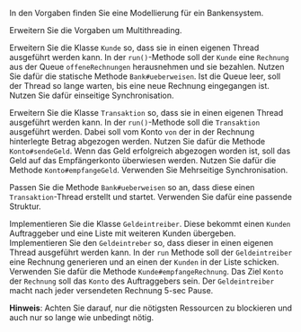 In den Vorgaben finden Sie eine Modellierung für ein Bankensystem.

Erweitern Sie die Vorgaben um Multithreading.

Erweitern Sie die Klasse `Kunde` so, dass sie in einen eigenen Thread ausgeführt werden kann.
In der `run()`-Methode soll der `Kunde` eine `Rechnung` aus der Queue `offeneRechnungen` herausnehmen und sie bezahlen. Nutzen Sie dafür die statische Methode `Bank#ueberweisen`. Ist die Queue leer, soll der Thread so lange warten, bis eine neue Rechnung eingegangen ist. Nutzen Sie dafür einseitige Synchronisation.

Erweitern Sie die Klasse `Transaktion` so, dass sie in einen eigenen Thread ausgeführt werden kann.
In der `run()`-Methode soll die `Transaktion` ausgeführt werden. Dabei soll vom Konto `von` der in der Rechnung hinterlegte Betrag abgezogen werden. Nutzen Sie dafür die Methode `Konto#sendeGeld`. Wenn das Geld erfolgreich abgezogen worden ist, soll das Geld auf das Empfängerkonto überwiesen werden. Nutzen Sie dafür die Methode `Konto#empfangeGeld`.
Verwenden Sie Mehrseitige Synchronisation.

Passen Sie die Methode `Bank#ueberweisen` so an, dass diese einen `Transaktion`-Thread erstellt und startet. Verwenden Sie dafür eine passende Struktur.

Implementieren Sie die Klasse `Geldeintreiber`. Diese bekommt einen `Kunden` Auftraggeber und eine Liste mit weiteren Kunden übergeben.
Implementieren Sie den `Geldeintreber` so, dass dieser in einen eigenen Thread ausgeführt werden kann.
In der `run` Methode soll der `Geldeintreiber` eine Rechnung generieren und an einen der `Kunden` in der Liste schicken. Verwenden Sie dafür die Methode `Kunde#empfangeRechnung`. Das Ziel `Konto` der `Rechnung` soll das `Konto` des Auftraggebers sein.
Der `Geldeintreiber` macht nach jeder versendeten Rechnung 5-sec Pause.


**Hinweis**: Achten Sie darauf, nur die nötigsten Ressourcen zu blockieren und auch nur so lange wie unbedingt nötig.

